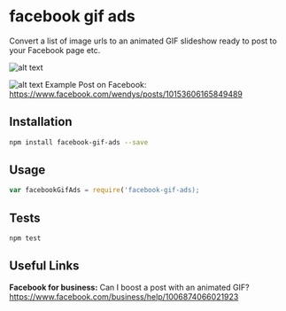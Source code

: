 facebook gif ads
=========

Convert a list of image urls to an animated GIF slideshow ready to post to your Facebook page etc.

![alt text](https://raw.githubusercontent.com/patrick-michelberger/facebook-gif-ads/master/example.gif)

![alt text](https://31.media.tumblr.com/a94a3c779629b532024bde111c549ce0/tumblr_ntafqb2Fvz1s0wu94o1_500.gif)
Example Post on Facebook: <https://www.facebook.com/wendys/posts/10153606165849489>

## Installation

```bash
npm install facebook-gif-ads --save
````

## Usage

```javascript
var facebookGifAds = require('facebook-gif-ads);
```

## Tests

```bash
npm test
```

## Useful Links
**Facebook for business:** Can I boost a post with an animated GIF? <https://www.facebook.com/business/help/1006874066021923>
